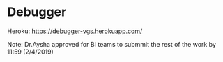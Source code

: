 # Debugger

Heroku:
https://debugger-vgs.herokuapp.com/

Note:
Dr.Aysha approved for BI teams to submmit the rest of the work by 11:59 (2/4/2019)
